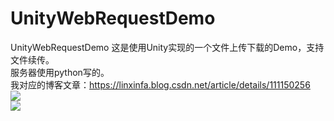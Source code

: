 # UnityWebRequestDemo
UnityWebRequestDemo
这是使用Unity实现的一个文件上传下载的Demo，支持文件续传。  
服务器使用python写的。  
我对应的博客文章：https://linxinfa.blog.csdn.net/article/details/111150256  
![](https://img-blog.csdnimg.cn/20201215173711637.gif)  
![](https://img-blog.csdnimg.cn/20201215174716109.gif)





